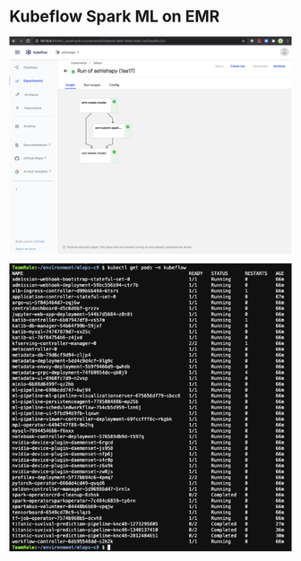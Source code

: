 # Kubeflow Spark ML on EMR

![](https://github.com/ashishapy/eks-kubeflow-config/blob/master/Screenshot%202020-08-21%20at%2012.47.58%20AM.png)

![](https://github.com/ashishapy/eks-kubeflow-config/blob/master/Screenshot%202020-08-21%20at%2012.55.07%20AM.png)
